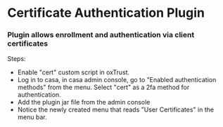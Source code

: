 # Certificate Authentication Plugin
### Plugin allows enrollment and authentication via client certificates

Steps:

- Enable "cert" custom script in oxTrust.
- Log in to casa, in casa admin console, go to "Enabled authentication methods" from the menu. Select "cert" as a 2fa method for authentication.
- Add the plugin jar file from the admin console
- Notice the newly created menu that reads "User Certificates" in the menu bar.